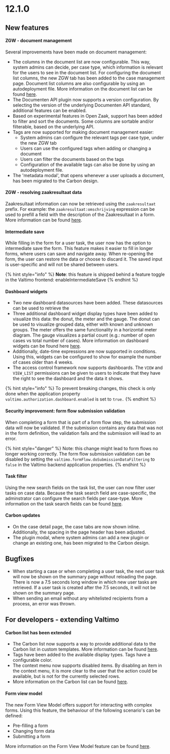 # 12.1.0

## New features

#### ZGW - document management

Several improvements have been made on document management:

* The columns in the document list are now configurable. This way, system admins can decide, per case type, which information is relevant for the users to see in the document list. For configuring the document list columns, the new ZGW tab has been added to the case management page. Document list columns are also configurable by using an autodeployment file. More information on the document list can be found [here](https://docs.valtimo.nl/using-valtimo/zgw/zgw-documents#configuring-the-document-list).
* The Documenten API plugin now supports a version configuration. By selecting the version of the underlying Documenten API standard, additional features can be enabled.
* Based on experimental features in Open Zaak, support has been added to filter and sort the documents. Some columns are sortable and/or filterable, based on the underlying API.
* Tags are now supported for making document management easier:
  * System admins can configure the relevant tags per case type, under the new ZGW tab
  * Users can use the configured tags when adding or changing a document
  * Users can filter the documents based on the tags
  * Configuration of the available tags can also be done by using an autodeployment file.
* The 'metadata modal', that opens whenever a user uploads a document, has been migrated to the Carbon design.

#### ZGW - resolving zaakresultaat data

Zaakresultaat information can now be retrieved using the `zaakresultaat` prefix. For example: the `zaakresultaat:omschrijving` expression can be used to prefill a field with the description of the Zaakresultaat in a form. More information can be found [here](https://docs.valtimo.nl/reference/modules/value-resolver#zgw-value-resolvers).

#### Intermediate save

While filling in the form for a user task, the user now has the option to intermediate save the form. This feature makes it easier to fill in longer forms, where users can save and navigate away. When re-opening the form, the user can restore the data or choose to discard it. The saved input is user-specific and will not be shared between users.&#x20;

{% hint style="info" %}
**Note**: this feature is shipped behind a feature toggle in the Valtimo frontend: enableIntermediateSave
{% endhint %}

#### Dashboard widgets

* Two new dashboard datasources have been added. These datasources can be used to retrieve the
* Three additional dashboard widget display types have been added to visualize this data: the donut, the meter and the gauge. The donut can be used to visualize grouped data, either with known and unknown groups. The meter offers the same functionality in a horizontal meter diagram. The gauge visualizes a partial count (e.g.: number of open cases vs total number of cases). More information on dashboard widgets can be found here [here](https://docs.valtimo.nl/reference/modules/dashboard).
* Additionally, date-time expressions are now supported in conditions. Using this, widgets can be configured to show for example the number of cases older than 4 weeks.
* The access control framework now supports dashboards. The `VIEW` and `VIEW_LIST` permissions can be given to users to indicate that they have the right to see the dashboard and the data it shows.&#x20;

{% hint style="info" %}
To prevent breaking changes, this check is only done when the application property `valtimo.authorization.dashboard.enabled` is set to `true.`
{% endhint %}

#### Security improvement: form flow submission validation

When completing a form that is part of a form flow step, the submission data will now be validated. If the submission contains any data that was not in the form definition, the validation fails and the submission will lead to an error.

{% hint style="danger" %}
Note: this change might lead to form flows no longer working correctly. The form flow submission validation can be disabled by setting the `valtimo.formFlow.doSubmissionDataFiltering` to `false` in the Valtimo backend application properties.
{% endhint %}

#### Task filter

Using the new search fields on the task list, the user can now filter user tasks on case data. Because the task search field are case-specific, the adminstrator can configure the search fields per case-type. More information on the task search fields can be found [here](https://docs.valtimo.nl/using-valtimo/tasks).

#### Carbon updates

* On the case detail page, the case tabs are now shown inline. Additionally, the spacing in the page header has been adjusted.
* The plugin modal, where system admins can add a new plugin or change an existing one, has been migrated to the Carbon design.

## Bugfixes

* When starting a case or when completing a user task, the next user task will now be shown on the summary page without reloading the page. There is now a 7.5 seconds long window in which new user tasks are retrieved. If a user task is created after the 7.5 seconds, it will not be shown on the summary page.
* When sending an email without any whitelisted recipients from a process, an error was thrown.&#x20;

## For developers - extending Valtimo

#### Carbon list has been extended

* The Carbon list now supports a way to provide additional data to the Carbon list in custom templates. More information can be found [here](https://docs.valtimo.nl/reference/user-interface/list-with-custom-template).
* Tags have been added to the available display types. Tags have a configurable color.
* The context menu now supports disabled items. By disabling an item in the context menu, it is more clear to the user that the action could be available, but is not for the currently selected rows.
* More information on the Carbon list can be found [here](https://docs.valtimo.nl/reference/user-interface/valtimo-carbon-list#valtimo-carbon-list).

#### Form view model

The new Form View Model offers support for interacting with complex forms. Using this feature, the behaviour of the following scenario's can be defined:

* Pre-filling a form
* Changing form data
* Submitting a form

More information on the Form View Model feature can be found [here](https://docs.valtimo.nl/extending-valtimo/form-view-model).








